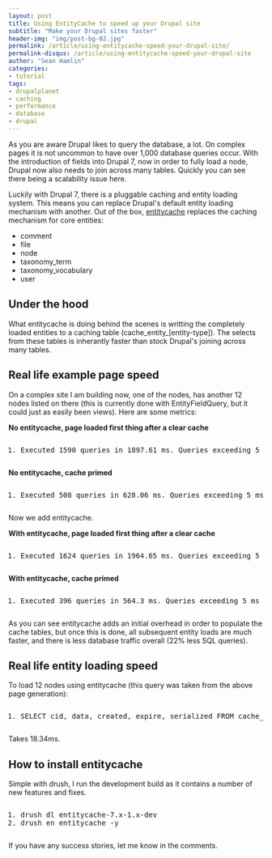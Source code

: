 ```yaml
---
layout: post
title: Using EntityCache to speed up your Drupal site
subtitle: "Make your Drupal sites faster"
header-img: "img/post-bg-02.jpg"
permalink: /article/using-entitycache-speed-your-drupal-site/
permalink-disqus: /article/using-entitycache-speed-your-drupal-site
author: "Sean Hamlin"
categories:
- tutorial
tags:
- drupalplanet
- caching
- performance
- database
- drupal
---
```


<p>As you are aware Drupal likes to query the database, a lot. On complex pages it is not uncommon to have over 1,000 database queries occur. With the introduction of fields into Drupal 7, now in order to fully load a node, Drupal now also needs to join across many tables. Quickly you can see there being a scalability issue here.</p><p>Luckily with Drupal 7, there is a pluggable caching and entity loading system. This means you can replace Drupal's default entity loading mechanism with another. Out of the box, <a href="http://drupal.org/project/entitycache">entitycache</a> replaces the caching mechanism for core entities:</p><ul><li>comment</li><li>file</li><li>node</li><li>taxonomy_term</li><li>taxonomy_vocabulary</li><li>user</li></ul><h2>Under the hood</h2><p>What entitycache is doing behind the scenes is writting the completely loaded entities to a caching table (cache_entity_[entity-type]). The selects from these tables is inherantly faster than stock Drupal's joining across many tables.</p><h2>Real life example page speed</h2><p>On a complex site I am building now, one of the nodes, has another 12 nodes listed on there (this is currently done with EntityFieldQuery, but it could just as easily been views). Here are some metrics:</p><p><strong>No entitycache, page loaded​ first thing after a clear cache</strong></p>
<pre class="true; codetag prettyprint linenums prettyprinted"><ol class="linenums"><li class="L0"><span class="typ">Executed</span><span class="pln"> </span><span class="lit">1590</span><span class="pln"> queries </span><span class="kwd">in</span><span class="pln"> </span><span class="lit">1897.61</span><span class="pln"> ms</span><span class="pun">.</span><span class="pln"> </span><span class="typ">Queries</span><span class="pln"> exceeding </span><span class="lit">5</span><span class="pln"> ms are highlighted</span><span class="pun">.</span><span class="pln"> </span><span class="typ">Page</span><span class="pln"> execution time was </span><span class="lit">6728.64</span><span class="pln"> ms</span><span class="pun">.</span><span class="pln"> </span><span class="typ">Memory</span><span class="pln"> used at</span><span class="pun">:</span><span class="pln"> devel_boot</span><span class="pun">()=</span><span class="lit">8.95</span><span class="pln"> MB</span><span class="pun">,</span><span class="pln"> devel_shutdown</span><span class="pun">()=</span><span class="lit">144.97</span><span class="pln"> MB</span><span class="pun">,</span><span class="pln"> PHP peak</span><span class="pun">=</span><span class="lit">146.5</span><span class="pln"> MB</span><span class="pun">.</span></li></ol></pre>
<p><strong>No entitycache, cache primed</strong></p>
<pre class="true; codetag prettyprint linenums prettyprinted"><ol class="linenums"><li class="L0"><span class="typ">Executed</span><span class="pln"> </span><span class="lit">508</span><span class="pln"> queries </span><span class="kwd">in</span><span class="pln"> </span><span class="lit">628.06</span><span class="pln"> ms</span><span class="pun">.</span><span class="pln"> </span><span class="typ">Queries</span><span class="pln"> exceeding </span><span class="lit">5</span><span class="pln"> ms are highlighted</span><span class="pun">.</span><span class="pln"> </span><span class="typ">Page</span><span class="pln"> execution time was </span><span class="lit">1799.17</span><span class="pln"> ms</span><span class="pun">.</span><span class="pln"> </span><span class="typ">Memory</span><span class="pln"> used at</span><span class="pun">:</span><span class="pln"> devel_boot</span><span class="pun">()=</span><span class="lit">9.31</span><span class="pln"> MB</span><span class="pun">,</span><span class="pln"> devel_shutdown</span><span class="pun">()=</span><span class="lit">89.94</span><span class="pln"> MB</span><span class="pun">,</span><span class="pln"> PHP peak</span><span class="pun">=</span><span class="lit">90.75</span><span class="pln"> MB</span><span class="pun">.</span></li></ol></pre>
<p>Now we add entitycache.</p><p><strong>With entitycache, page loaded first thing after a clear cache</strong></p>
<pre class="true; codetag prettyprint linenums prettyprinted"><ol class="linenums"><li class="L0"><span class="typ">Executed</span><span class="pln"> </span><span class="lit">1624</span><span class="pln"> queries </span><span class="kwd">in</span><span class="pln"> </span><span class="lit">1964.65</span><span class="pln"> ms</span><span class="pun">.</span><span class="pln"> </span><span class="typ">Queries</span><span class="pln"> exceeding </span><span class="lit">5</span><span class="pln"> ms are highlighted</span><span class="pun">.</span><span class="pln"> </span><span class="typ">Page</span><span class="pln"> execution time was </span><span class="lit">6768.48</span><span class="pln"> ms</span><span class="pun">.</span><span class="pln"> </span><span class="typ">Memory</span><span class="pln"> used at</span><span class="pun">:</span><span class="pln"> devel_boot</span><span class="pun">()=</span><span class="lit">8.95</span><span class="pln"> MB</span><span class="pun">,</span><span class="pln"> devel_shutdown</span><span class="pun">()=</span><span class="lit">145.17</span><span class="pln"> MB</span><span class="pun">,</span><span class="pln"> PHP peak</span><span class="pun">=</span><span class="lit">146.75</span><span class="pln"> MB</span><span class="pun">.</span></li></ol></pre>
<p><strong>With entitycache, cache primed</strong></p>
<pre class="true; codetag prettyprint linenums prettyprinted"><ol class="linenums"><li class="L0"><span class="typ">Executed</span><span class="pln"> </span><span class="lit">396</span><span class="pln"> queries </span><span class="kwd">in</span><span class="pln"> </span><span class="lit">564.3</span><span class="pln"> ms</span><span class="pun">.</span><span class="pln"> </span><span class="typ">Queries</span><span class="pln"> exceeding </span><span class="lit">5</span><span class="pln"> ms are highlighted</span><span class="pun">.</span><span class="pln"> </span><span class="typ">Page</span><span class="pln"> execution time was </span><span class="lit">1680.65</span><span class="pln"> ms</span><span class="pun">.</span><span class="pln"> </span><span class="typ">Memory</span><span class="pln"> used at</span><span class="pun">:</span><span class="pln"> devel_boot</span><span class="pun">()=</span><span class="lit">7.96</span><span class="pln"> MB</span><span class="pun">,</span><span class="pln"> devel_shutdown</span><span class="pun">()=</span><span class="lit">89.57</span><span class="pln"> MB</span><span class="pun">,</span><span class="pln"> PHP peak</span><span class="pun">=</span><span class="lit">90.5</span><span class="pln"> MB</span><span class="pun">.</span></li></ol></pre>
<p>As you can see entitycache adds an initial overhead in order to populate the cache tables, but once this is done, all subsequent entity loads are much faster, and there is less database traffic overall (22% less SQL queries).</p><h2>Real life entity loading speed</h2><p>To load 12 nodes using entitycache (this query was taken from the above page generation):</p>
<pre class="true; codetag prettyprint linenums prettyprinted"><ol class="linenums"><li class="L0"><span class="pln">SELECT cid</span><span class="pun">,</span><span class="pln"> data</span><span class="pun">,</span><span class="pln"> created</span><span class="pun">,</span><span class="pln"> expire</span><span class="pun">,</span><span class="pln"> serialized FROM cache_entity_node WHERE cid IN </span><span class="pun">(</span><span class="str">'4370'</span><span class="pun">,</span><span class="pln"> </span><span class="str">'122'</span><span class="pun">,</span><span class="pln"> </span><span class="str">'2828'</span><span class="pun">,</span><span class="pln"> </span><span class="str">'120'</span><span class="pun">,</span><span class="pln"> </span><span class="str">'3648'</span><span class="pun">,</span><span class="pln"> </span><span class="str">'3045'</span><span class="pun">,</span><span class="pln"> </span><span class="str">'4356'</span><span class="pun">,</span><span class="pln"> </span><span class="str">'3642'</span><span class="pun">,</span><span class="pln"> </span><span class="str">'3379'</span><span class="pun">,</span><span class="pln"> </span><span class="str">'3067'</span><span class="pun">,</span><span class="pln"> </span><span class="str">'107'</span><span class="pun">,</span><span class="pln"> </span><span class="str">'4376'</span><span class="pun">)</span></li></ol></pre>
<p>Takes 18.34ms.</p><h2>How to install entitycache</h2><p>Simple with drush, I run the development build as it contains a number of new features and fixes.</p>
<pre class="true; codetag prettyprint linenums prettyprinted"><ol class="linenums"><li class="L0"><span class="pln">drush dl entitycache</span><span class="pun">-</span><span class="lit">7.x</span><span class="pun">-</span><span class="lit">1.x</span><span class="pun">-</span><span class="pln">dev</span></li><li class="L1"><span class="pln">drush en entitycache </span><span class="pun">-</span><span class="pln">y</span></li></ol></pre>
<p>If you have any success stories, let me know in the comments.</p>
